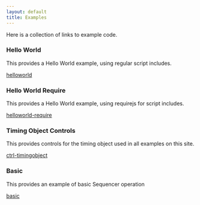 ```yaml
---
layout: default
title: Examples
---
```


Here is a collection of links to example code.


<a name="helloworld"></a>
### Hello World

This provides a Hello World example, using regular script includes.

[helloworld](/examples/hw.html)


<a name="helloworld-require"></a>
### Hello World Require

This provides a Hello World example, using requirejs for script includes.

[helloworld-require](/examples/hw-require.html)


### Timing Object Controls

This provides controls for the timing object used in all examples on this site.

[ctrl-timingobject](/examples/ctrl.html)

### Basic

This provides an example of basic Sequencer operation

[basic](/examples/basic.html) 